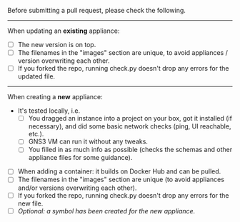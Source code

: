 Before submitting a pull request, please check the following.

---
When updating an **existing** appliance:
- [ ] The new version is on top.
- [ ] The filenames in the "images" section are unique, to avoid appliances / version overwriting each other.
- [ ] If you forked the repo, running check.py doesn't drop any errors for the updated file.
---
When creating a **new** appliance:
- It's tested locally, i.e.
  - [ ] You dragged an instance into a project on your box, got it installed (if necessary), and did some basic network checks (ping, UI reachable, etc.).
  - [ ] GNS3 VM can run it without any tweaks.
  - [ ] You filled in as much info as possible (checks the schemas and other appliance files for some guidance).
- [ ] When adding a container: it builds on Docker Hub and can be pulled.
- [ ] The filenames in the "images" section are unique (to avoid appliances and/or versions overwriting each other).
- [ ] If you forked the repo, running check.py doesn't drop any errors for the new file.
- [ ] *Optional: a symbol has been created for the new appliance.*
